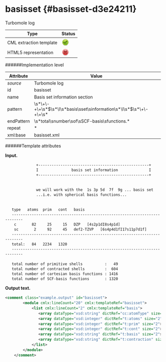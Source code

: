 # basisset {#basisset-d3e24211}

Turbomole log


| Type                                                                                                                                                | Status                                                                                                                                              |
|----|----|
| CML extraction template                                                                                                                             | ![](/imgs/Total.png)                                                                                                                                |
| HTML5 representation                                                                                                                                | ![](/imgs/None.png)                                                                                                                                 |

######Implementation level

| Attribute                                                                                                                                           | Value                                                                                                                                               |
|----|----|
| *source*                                                                                                                                            | Turbomole log                                                                                                                                       |
| id                                                                                                                                                  | basisset                                                                                                                                            |
| name                                                                                                                                                | Basis set information section                                                                                                                       |
| pattern                                                                                                                                             | \\s\*\\+\\-+\\+\\s\*\$\\s\*\\I\\s\*basis\\sset\\sinformation\\s\*\\I\\s\*\$\\s\*\\+\\-+\\+\\s\*                                                     |
| endPattern                                                                                                                                          | \\s\*total\\snumber\\sof\\sSCF-basis\\sfunctions.\*                                                                                                 |
| repeat                                                                                                                                              | \*                                                                                                                                                  |
| xml:base                                                                                                                                            | basisset.xml                                                                                                                                        |

######Template attributes

**Input.**

                  +--------------------------------------------------+
                  I               basis set information              I
                  +--------------------------------------------------+


                  we will work with the  1s 3p 5d  7f  9g ... basis set
                  ...i.e. with spherical basis functions...


       type   atoms  prim   cont   basis
       ---------------------------------------------------------------------------
        c       82     25     15   DZP   [4s2p1dI8s4p1d]
        sc       2     92     45   def2-TZVP   [6s4p4d1fI17s11p7d1f]
       ---------------------------------------------------------------------------
       total:   84   2234   1320
       ---------------------------------------------------------------------------

       total number of primitive shells          :   49
       total number of contracted shells         :  604
       total number of cartesian basis functions : 1416
       total number of SCF-basis functions       : 1320 
        

**Output text.**

```xml
<comment class="example.output" id="basisset">
        <module cmlx:lineCount="20" cmlx:templateRef="basisset">
            <list cmlx:lineCount="2" cmlx:templateRef="basis">
               <array dataType="xsd:string" dictRef="cc:atomType" size="2">c sc</array>
               <array dataType="xsd:integer" dictRef="t:atoms" size="2">82 2</array>
               <array dataType="xsd:integer" dictRef="t:prim" size="2">25 92</array>
               <array dataType="xsd:integer" dictRef="t:cont" size="2">15 45</array>
               <array dataType="xsd:string" dictRef="t:basis" size="2">DZP def2-TZVP</array>
               <array dataType="xsd:string" dictRef="t:contraction" size="2">[4s2p1dI8s4p1d] [6s4p4d1fI17s11p7d1f]</array>
            </list>
        </module>
    </comment>
```
